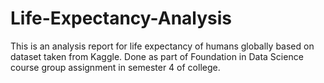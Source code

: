 # Life-Expectancy-Analysis
This is an analysis report for life expectancy of humans globally based on dataset taken from Kaggle. Done as part of Foundation in Data Science course group assignment in semester 4 of college.
